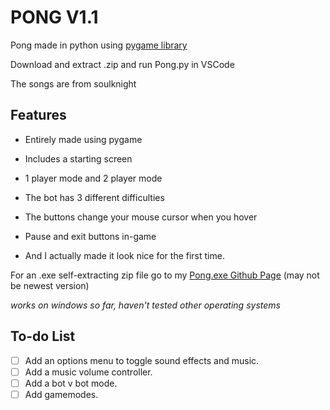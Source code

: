 # PONG V1.1
Pong made in python using [pygame library](https://www.pygame.org/)

Download and extract .zip and run Pong.py in VSCode

The songs are from soulknight

## Features

- Entirely made using pygame

- Includes a starting screen

- 1 player mode and 2 player mode

- The bot has 3 different difficulties

- The buttons change your mouse cursor when you hover

- Pause and exit buttons in-game

- And I actually made it look nice for the first time.

For an .exe self-extracting zip file go to my [Pong.exe Github Page](https://github.com/Kai-Guan/PONG-exe) (may not be newest version)

*works on windows so far, haven't tested other operating systems*

## To-do List
- [ ] Add an options menu to toggle sound effects and music.
- [ ] Add a music volume controller.
- [ ] Add a bot v bot mode.
- [ ] Add gamemodes.
